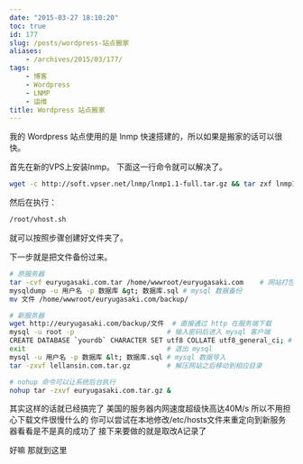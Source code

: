 ```yaml
---
date: "2015-03-27 18:10:20"
toc: true
id: 177
slug: /posts/wordpress-站点搬家
aliases:
    - /archives/2015/03/177/
tags:
    - 博客
    - Wordpress
    - LNMP
    - 运维
title: Wordpress 站点搬家
---
```


我的 Wordpress 站点使用的是 lnmp 快速搭建的，所以如果是搬家的话可以很快。

首先在新的VPS上安装lnmp。
下面这一行命令就可以解决了。

``` bash
wget -c http://soft.vpser.net/lnmp/lnmp1.1-full.tar.gz && tar zxf lnmp1.1-full.tar.gz && cd lnmp1.1-full && ./centos.sh
```

然后在执行：

<!-- more -->

``` bash
/root/vhost.sh
```

就可以按照步骤创建好文件夹了。

下一步就是把文件备份过来。

``` bash
# 原服务器
tar -cvf euryugasaki.com.tar /home/wwwroot/euryugasaki.com    # 网站打包
mysqldump -u 用户名 -p 数据库 &gt; 数据库.sql # mysql 数据备份
mv 文件 /home/wwwroot/euryugasaki.com/backup/

# 新服务器
wget http://euryugasaki.com/backup/文件  # 直接通过 http 在服务端下载
mysql -u root -p                       # 输入密码后进入 mysql 客户端
CREATE DATABASE `yourdb` CHARACTER SET utf8 COLLATE utf8_general_ci; # 创建一个名为 mydb 的数据库
exit                                   # 退出 mysql
mysql -u 用户名 -p 数据库 &lt; 数据库.sql # mysql 数据导入
tar -zxvf lellansin.com.tar.gz         # 解压网站之后移动到相应目录

# nohup 命令可以让系统后台执行
nohup tar -zxvf euryugasaki.com.tar.gz &
```

其实这样的话就已经搞完了
美国的服务器内网速度超级快高达40M/s
所以不用担心下载文件很慢什么的
你可以尝试在本地修改/etc/hosts文件来重定向到新服务器看看是不是真的成功了
接下来要做的就是取改A记录了

好嘛 那就到这里